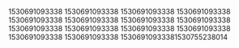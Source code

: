 1530691093338
1530691093338
1530691093338
1530691093338
1530691093338
1530691093338
1530691093338
1530691093338
1530691093338
1530691093338
1530691093338
1530691093338
1530691093338
1530691093338
15306910933381530755238014